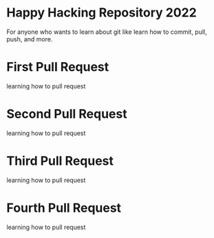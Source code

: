 # Happy Hacking Repository 2022

For anyone who wants to learn about git like learn how to commit, pull, push, and more.

# First Pull Request
learning how to pull request

# Second Pull Request
learning how to pull request

# Third Pull Request
learning how to pull request

# Fourth Pull Request
learning how to pull request

